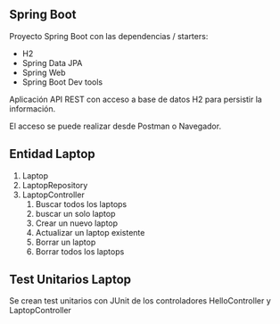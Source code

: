 
## Spring Boot

Proyecto Spring Boot con las dependencias / starters: 
* H2 
* Spring Data JPA
* Spring Web 
* Spring Boot Dev tools

Aplicación API REST con acceso a base de datos H2 para persistir la información. 

El acceso se puede realizar desde Postman o Navegador. 

## Entidad Laptop

1. Laptop
2. LaptopRepository
3. LaptopController
   1. Buscar todos los laptops 
   2. buscar un solo laptop 
   3. Crear un nuevo laptop 
   4. Actualizar un laptop existente 
   5. Borrar un laptop
   6. Borrar todos los laptops

## Test Unitarios Laptop
Se crean test unitarios con JUnit de los controladores HelloController y LaptopController
